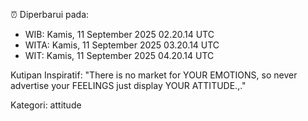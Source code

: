 ⏰ Diperbarui pada:
- WIB: Kamis, 11 September 2025 02.20.14 UTC
- WITA: Kamis, 11 September 2025 03.20.14 UTC
- WIT: Kamis, 11 September 2025 04.20.14 UTC

Kutipan Inspiratif:
"There is no market for YOUR EMOTIONS, so never advertise your FEELINGS just display YOUR ATTITUDE.,."


Kategori: attitude

